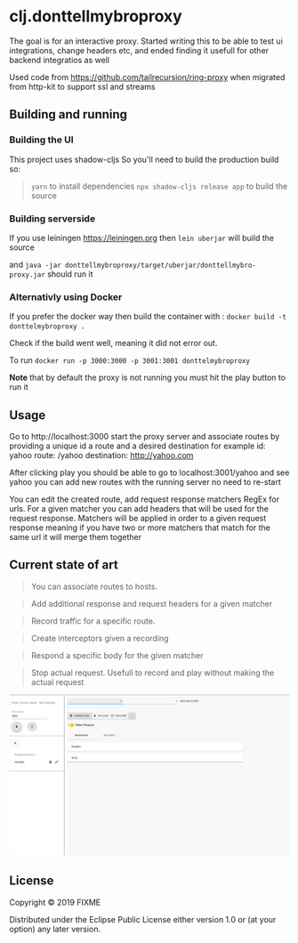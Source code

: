 # clj.donttellmybroproxy

The goal is for an interactive proxy.
Started writing this to be able to test ui integrations, change headers etc, and ended finding it usefull for other backend integratios as well

Used code from https://github.com/tailrecursion/ring-proxy when migrated from http-kit to support ssl
and streams
 
## Building and running

### Building the UI
This project uses shadow-cljs So you'll need to build the production build so:
> `yarn` to install dependencies
> `npx shadow-cljs release app` to build the source 

### Building serverside
If you use leiningen https://leiningen.org then `lein uberjar` will build the source
 
and `java -jar donttellmybroproxy/target/uberjar/donttellmybro-proxy.jar` should run it

### Alternativly using Docker
If you prefer the docker way then build the container with :
`docker build -t donttelmybroproxy . `

Check if the build went well, meaning it did not error out.

To run `docker run -p 3000:3000 -p 3001:3001 donttelmybroproxy `

**Note** that by default the proxy is not running you must hit the play button to run it

## Usage

Go to http://localhost:3000 start the proxy server and associate routes by providing a unique id a route and a
desired destination for example
id: yahoo
route: /yahoo
destination: http://yahoo.com

After clicking play you should be able to go to localhost:3001/yahoo and see yahoo
you can add new routes with the running server no need to re-start

You can edit the created route, add request response matchers RegEx for urls. For a given matcher
you can add headers that will be used for the request response. Matchers will be applied in order to a given
request response meaning if you have two or more matchers that match for the same url it will merge them together


## Current state of art
> You can associate routes to hosts.

> Add additional response and request headers for a given matcher

> Record traffic for a specific route.

> Create interceptors given a recording

> Respond a specific body for the given matcher

> Stop actual request. Usefull to record and play without making the actual request

![image](screenshotProxy.png)



## License

Copyright © 2019 FIXME

Distributed under the Eclipse Public License either version 1.0 or (at
your option) any later version.
